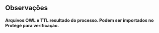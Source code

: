 ## Observações 
  
#### Arquivos OWL e TTL resultado do processo. Podem ser importados no Protégé para verificação.
  
